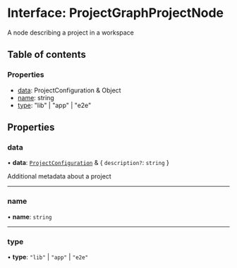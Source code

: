 # Interface: ProjectGraphProjectNode

A node describing a project in a workspace

## Table of contents

### Properties

- [data](/reference/core-api/devkit/documents/ProjectGraphProjectNode#data): ProjectConfiguration & Object
- [name](/reference/core-api/devkit/documents/ProjectGraphProjectNode#name): string
- [type](/reference/core-api/devkit/documents/ProjectGraphProjectNode#type): "lib" | "app" | "e2e"

## Properties

### data

• **data**: [`ProjectConfiguration`](/reference/core-api/devkit/documents/ProjectConfiguration) & \{ `description?`: `string` }

Additional metadata about a project

---

### name

• **name**: `string`

---

### type

• **type**: `"lib"` \| `"app"` \| `"e2e"`
